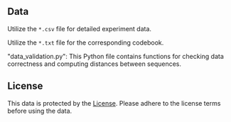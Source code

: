 ## Data

Utilize the `*.csv` file for detailed experiment data. 

Utilize the `*.txt` file for the corresponding codebook.


"data_validation.py": This Python file contains functions for checking data correctness and computing distances between sequences.

## License

This data is protected by the [License](LICENSE). Please adhere to the license terms before using the data.
